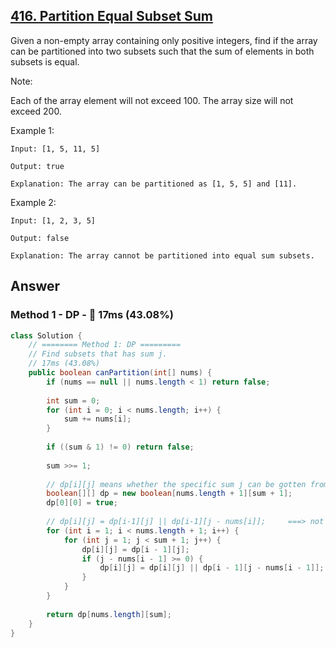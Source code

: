 ## [416. Partition Equal Subset Sum](https://leetcode.com/problems/partition-equal-subset-sum/)

Given a non-empty array containing only positive integers, find if the array can be partitioned into two subsets such that the sum of elements in both subsets is equal.

Note:

Each of the array element will not exceed 100.
The array size will not exceed 200.
 

Example 1:
```
Input: [1, 5, 11, 5]

Output: true

Explanation: The array can be partitioned as [1, 5, 5] and [11].
``` 

Example 2:
```
Input: [1, 2, 3, 5]

Output: false

Explanation: The array cannot be partitioned into equal sum subsets.
```

## Answer
### Method 1 - DP - :rabbit: 17ms (43.08%)
```java
class Solution {
    // ======== Method 1: DP =========
    // Find subsets that has sum j.
    // 17ms (43.08%)
    public boolean canPartition(int[] nums) {
        if (nums == null || nums.length < 1) return false;
        
        int sum = 0;
        for (int i = 0; i < nums.length; i++) {
            sum += nums[i];
        }
        
        if ((sum & 1) != 0) return false;
        
        sum >>= 1;
        
        // dp[i][j] means whether the specific sum j can be gotten from the first i numbers
        boolean[][] dp = new boolean[nums.length + 1][sum + 1];
        dp[0][0] = true;
        
        // dp[i][j] = dp[i-1][j] || dp[i-1][j - nums[i]];     ===> not pick i || pick i
        for (int i = 1; i < nums.length + 1; i++) {
            for (int j = 1; j < sum + 1; j++) {
                dp[i][j] = dp[i - 1][j];
                if (j - nums[i - 1] >= 0) {
                    dp[i][j] = dp[i][j] || dp[i - 1][j - nums[i - 1]];
                }
            }
        }
        
        return dp[nums.length][sum];
    }
}
```
